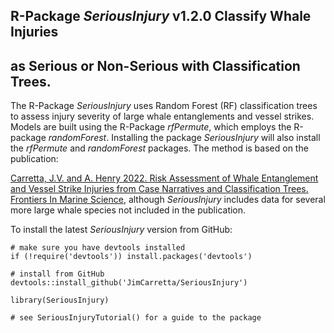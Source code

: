 ## R-Package *SeriousInjury* v1.2.0 Classify Whale Injuries 
## as Serious or Non-Serious with Classification Trees.

The R-Package *SeriousInjury* uses Random Forest (RF) classification trees to assess injury severity of large whale entanglements and vessel strikes. Models are built using the R-Package *rfPermute*, which employs the R-package *randomForest*. Installing the package *SeriousInjury* will also install the *rfPermute* and *randomForest* packages. The method is based on the publication:

[Carretta, J.V. and A. Henry 2022. Risk Assessment of Whale Entanglement and Vessel Strike Injuries from Case Narratives and Classification Trees. Frontiers In Marine Science](https://www.frontiersin.org/articles/10.3389/fmars.2022.863070/abstract), although *SeriousInjury* includes data for several more large whale species not included in the publication.

To install the latest *SeriousInjury* version from GitHub:
```
# make sure you have devtools installed
if (!require('devtools')) install.packages('devtools')

# install from GitHub
devtools::install_github('JimCarretta/SeriousInjury')

library(SeriousInjury)

# see SeriousInjuryTutorial() for a guide to the package

```
